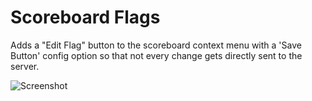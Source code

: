 # Scoreboard Flags
Adds a "Edit Flag" button to the scoreboard context menu
with a 'Save Button' config option so that not every change gets directly sent to the server.

![Screenshot](https://user-images.githubusercontent.com/43032513/118579722-e62ed500-b78e-11eb-8d9f-4a20f175b6e5.png)

